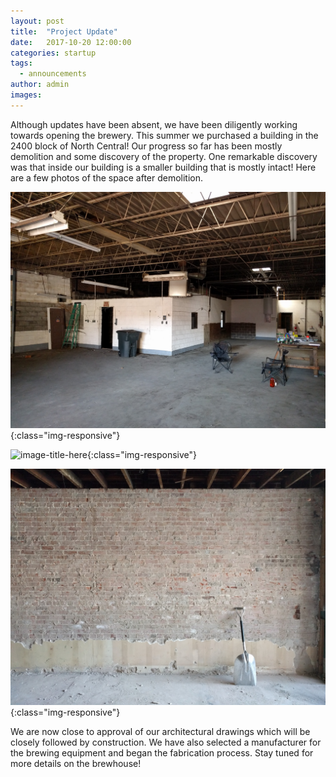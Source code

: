 ```yaml
---
layout: post
title:  "Project Update"
date:   2017-10-20 12:00:00
categories: startup
tags:
  - announcements
author: admin
images:
---
```


Although updates have been absent, we have been diligently working towards opening the brewery. This summer we purchased a building in the 2400 block of North Central! Our progress so far has been mostly demolition and some discovery of the property. One remarkable discovery was that inside our building is a smaller building that is mostly intact! Here are a few photos of the space after demolition.

![image-title-here](/images/elst_demo1.jpg){:class="img-responsive"}

![image-title-here](/images/elst_demo2.jpg){:class="img-responsive"}

![image-title-here](/images/elst_demo3.jpg){:class="img-responsive"}

We are now close to approval of our architectural drawings which will be closely followed by construction.  We have also selected a manufacturer for the brewing equipment and began the fabrication process.  Stay tuned for more details on the brewhouse!





